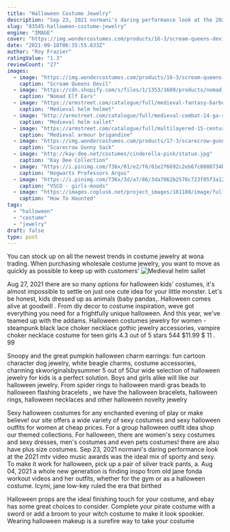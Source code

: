 ```yaml
---
title: "Halloween Costume Jewelry"
description: "Sep 23, 2021 normani's daring performance look at the 2021 mtv video music awards was the ideal mix of sporty and sexy. To make it work for halloween, pick up a pair of silver track pants, a"
slug: "83545-halloween-costume-jewelry"
engine: "IMAGE"
cover: "https://img.wondercostumes.com/products/16-3/scream-queens-devil-mask.jpg"
date: "2021-09-18T06:35:55.633Z"
author: "Roy Frazier"
ratingValue: "1.3"
reviewCount: "27"
images:
  - image: "https://img.wondercostumes.com/products/16-3/scream-queens-devil-mask.jpg"
    caption: "Scream Queens Devil"
  - image: "https://cdn.shopify.com/s/files/1/1353/1689/products/nomad_elf_ears_1024x1024.jpg?v=1471902866"
    caption: "Nomad Elf Ears"
  - image: "https://armstreet.com/catalogue/full/medieval-fantasy-barbuta-helm-helmet-armor-1.jpg"
    caption: "Medieval helm helmet"
  - image: "http://armstreet.com/catalogue/full/medieval-combat-14-ga-sallet-helm-helmet-armor-with-bevor-1.jpg"
    caption: "Medieval helm sallet"
  - image: "https://armstreet.com/catalogue/full/multilayered-15-century-front-slit-brigandine-body-suit-1.jpg"
    caption: "Medieval armour brigandine"
  - image: "https://img.wondercostumes.com/products/17-3/scarecrow-gunny-sack-mask.jpg"
    caption: "Scarecrow Gunny Sack"
  - image: "http://kay-dee.net/costumes/cinderella-pink/statue.jpg"
    caption: "Kay Dee Collection"
  - image: "https://i.pinimg.com/736x/01/e2/f6/01e2f6692c2eb67c0808734bf887eb0f--harry-potter-cosplay-harry-potter-halloween.jpg"
    caption: "Hogwarts Professors Argus"
  - image: "https://i.pinimg.com/736x/3d/a7/86/3da7862b2570c723f05f3a1270e54645.jpg"
    caption: "VSCO - girls-moods"
  - image: "https://images.coplusk.net/project_images/161188/image/full_portrait.jpg"
    caption: "How To Haunted"
tags:
  - "halloween"
  - "costume"
  - "jewelry"
draft: false
type: post
---
```


You can stock up on all the newest trends in costume jewelry at wona trading. When purchasing wholesale costume jewelry, you want to move as quickly as possible to keep up with customers'
![Medieval helm sallet](http://armstreet.com/catalogue/full/medieval-combat-14-ga-sallet-helm-helmet-armor-with-bevor-1.jpg "Medieval helm sallet")

Aug 27, 2021 there are so many options for halloween kids&#39; costumes, it&#39;s almost impossible to settle on just one cute idea for your little monster. Let&#39;s be honest, kids dressed up as animals (baby pandas,. Halloween comes alive at goodwill . From diy decor to costume inspiration, weve got everything you need for a frightfully unique halloween. And this year, we&#39;ve teamed up with the addams. Halloween costumes jewelry for women - steampunk black lace choker necklace gothic jewelry accessories, vampire choker necklace costume for teen girls 4.3 out of 5 stars 544 $11.99 $ 11 . 99
<!--inArticleAds-->

<!--galleryOne-->

Snoopy and the great pumpkin halloween charm earrings: fun cartoon character dog jewelry, white beagle charms, costume accessories, charming skworiginalsbysummer 5 out of 5Our wide selection of halloween jewelry for kids is a perfect solution. Boys and girls alike will like our halloween jewelry. From spider rings to halloween mardi gras beads to halloween flashing bracelets , we have the halloween bracelets, halloween rings, halloween necklaces and other halloween novelty jewelry
<!--inArticleAds-->

<!--galleryTwo-->

Sexy halloween costumes for any enchanted evening of play or make believe! our site offers a wide variety of sexy costumes and sexy halloween outfits for women at cheap prices. For a group halloween outfit idea shop our themed collections. For halloween, there are women's sexy costumes and sexy dresses, men's costumes and even pets costumes! there are also have plus size costumes. Sep 23, 2021 normani's daring performance look at the 2021 mtv video music awards was the ideal mix of sporty and sexy. To make it work for halloween, pick up a pair of silver track pants, a. Aug 04, 2021 a whole new generation is finding inspo from old jane fonda workout videos and her outfits, whether for the gym or as a halloween costume. Icymi, jane low-key ruled the era that birthed
<!--galleryThree-->

Halloween props are the ideal finishing touch for your costume, and ebay has some great choices to consider. Complete your pirate costume with a sword or add a broom to your witch costume to make it look spookier. Wearing halloween makeup is a surefire way to take your costume